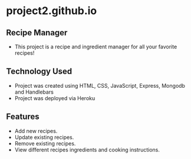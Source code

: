 # project2.github.io

## Recipe Manager 

- This project is a recipe and ingredient manager for all your favorite recipes!


## Technology Used

- Project was created using HTML, CSS, JavaScript, Express, Mongodb and Handlebars
- Project was deployed via Heroku

## Features

- Add new recipes.
- Update existing recipes.
- Remove existing recipes.
- View different recipes ingredients and cooking instructions.
